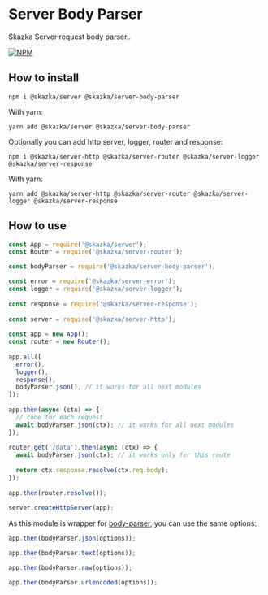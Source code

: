 # Server Body Parser

Skazka Server request body parser..

[![NPM](https://nodei.co/npm/@skazka/server-body-parser.png)](https://npmjs.org/package/@skazka/server-body-parser)

## How to install

    npm i @skazka/server @skazka/server-body-parser
    
With yarn:

    yarn add @skazka/server @skazka/server-body-parser
    
Optionally you can add http server, logger, router and response:

    npm i @skazka/server-http @skazka/server-router @skazka/server-logger @skazka/server-response
      
With yarn:

    yarn add @skazka/server-http @skazka/server-router @skazka/server-logger @skazka/server-response

## How to use

```javascript
const App = require('@skazka/server');
const Router = require('@skazka/server-router');

const bodyParser = require('@skazka/server-body-parser');

const error = require('@skazka/server-error');
const logger = require('@skazka/server-logger');
        
const response = require('@skazka/server-response');
        
const server = require('@skazka/server-http');
        
const app = new App();
const router = new Router();
        
app.all([
  error(),
  logger(),
  response(),
  bodyParser.json(), // it works for all next modules
]);
    
app.then(async (ctx) => {
  // code for each request
  await bodyParser.json(ctx); // it works for all next modules
});
    
router.get('/data').then(async (ctx) => {
  await bodyParser.json(ctx); // it works only for this route
  
  return ctx.response.resolve(ctx.req.body); 
});
        
app.then(router.resolve());
        
server.createHttpServer(app);
```

As this module is wrapper for [body-parser](https://github.com/expressjs/body-parser),
you can use the same options:

```javascript
app.then(bodyParser.json(options));
```

```javascript
app.then(bodyParser.text(options));
```

```javascript
app.then(bodyParser.raw(options));
```

```javascript
app.then(bodyParser.urlencoded(options));
```
